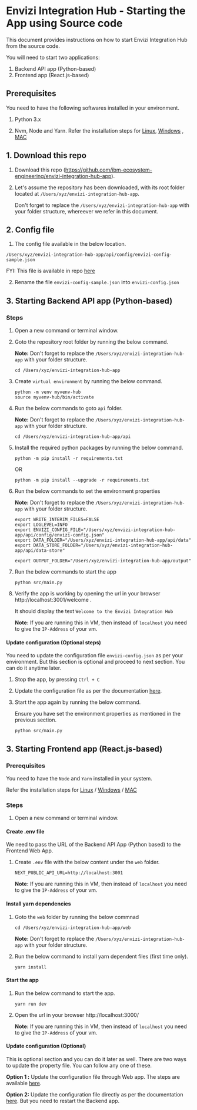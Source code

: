 # Envizi Integration Hub - Starting the App using Source code

This document provides instructions on how to start Envizi Integration Hub from the source code.

You will  need to start two applications:
1. Backend API app (Python-based)
2. Frontend app (React.js-based)

## Prerequisites

You need to have the following softwares installed in your environment.

1. Python 3.x

2. Nvm, Node and Yarn. Refer the installation steps for [Linux](../../60-utils/01-prerequisite-installation-for-frontend-app-on-linux), [Windows](../../60-utils/02-prerequisite-installation-for-frontend-app-on-windows) , [MAC](../../60-utils/03-prerequisite-installation-for-frontend-app-on-mac) 


## 1. Download this repo

1. Download this repo (https://github.com/ibm-ecosystem-engineering/envizi-integration-hub-app). 

2. Let's assume the repository has been downloaded, with its root folder located at `/Users/xyz/envizi-integration-hub-app`.

    Don't forget to replace the `/Users/xyz/envizi-integration-hub-app` with your folder structure, whereever we refer in this document.

## 2. Config file

1. The config file available in the below location.

  ```
  /Users/xyz/envizi-integration-hub-app/api/config/envizi-config-sample.json
  ```
  
  FYI: This file is available in repo [here](../../../../api/config/envizi-config-sample.json)

2. Rename the file `envizi-config-sample.json` into `envizi-config.json`

## 3. Starting Backend API app (Python-based)

### Steps

1. Open a new command or terminal window.

2. Goto the repository root folder by running the below command.

    **Note:** Don't forget to replace the `/Users/xyz/envizi-integration-hub-app` with your folder structure.

    ```
    cd /Users/xyz/envizi-integration-hub-app
    ```
3. Create `virtual environment` by running the below command.

    ```
    python -m venv myvenv-hub
    source myvenv-hub/bin/activate
    ```


4. Run the below commands to goto `api` folder.

    **Note:** Don't forget to replace the `/Users/xyz/envizi-integration-hub-app` with your folder structure.

    ```
    cd /Users/xyz/envizi-integration-hub-app/api
    ```


5. Install the required python packages by running the below command.
    ```
    python -m pip install -r requirements.txt
    ```

    OR

    ```
    python -m pip install --upgrade -r requirements.txt
    ```

6. Run the below commands to set the environment properties

    **Note:** Don't forget to replace the `/Users/xyz/envizi-integration-hub-app` with your folder structure.

    ```
    export WRITE_INTERIM_FILES=FALSE
    export LOGLEVEL=INFO
    export ENVIZI_CONFIG_FILE="/Users/xyz/envizi-integration-hub-app/api/config/envizi-config.json"
    export DATA_FOLDER="/Users/xyz/envizi-integration-hub-app/api/data"
    export DATA_STORE_FOLDER="/Users/xyz/envizi-integration-hub-app/api/data-store"

    export OUTPUT_FOLDER="/Users/xyz/envizi-integration-hub-app/output"
    ```

7. Run the below commands to start the app

    ```
    python src/main.py
    ```

8. Verify the app is working by opening the url in your browser http://localhost:3001/welcome .

    It should display the text `Welcome to the Envizi Integration Hub`

    **Note:** If you are running this in VM, then instead of `localhost` you need to give the `IP-Address` of your vm.


#### Update configuration (Optional steps)

You need to update the configuration file `envizi-config.json` as per your environment. But this section is optional and proceed to next section. You can do it anytime later.

1. Stop the app, by pressing `Ctrl + C`

2. Update the configuration file as per the documentation [here](../..//50-developer/02-prepare-configuration-file). 

3. Start the app again by running the below command. 

    Ensure you have set the environment properties as mentioned in the previous section.

    ```
    python src/main.py
    ```

## 3. Starting Frontend app (React.js-based)

### Prerequisites

You need to have the `Node` and `Yarn` installed in your system.

Refer the installation steps for [Linux](../../60-utils/01-prerequisite-installation-for-frontend-app-on-linux) / [Windows](../../60-utils/02-prerequisite-installation-for-frontend-app-on-windows) / [MAC](../../60-utils/03-prerequisite-installation-for-frontend-app-on-mac) 

### Steps 

1. Open a new command or terminal window.

#### Create .env file

We need to pass the URL of the Backend API App (Python based) to the Frontend Web App. 

1. Create `.env` file with the below content under the `web` folder.

    ```
    NEXT_PUBLIC_API_URL=http://localhost:3001
    ```
    **Note:** If you are running this in VM, then instead of `localhost` you need to give the `IP-Address` of your vm.

#### Install yarn dependencies

1. Goto the `web` folder by running the below commnad

    ```
    cd /Users/xyz/envizi-integration-hub-app/web
    ```
    **Note:** Don't forget to replace the `/Users/xyz/envizi-integration-hub-app` with your folder structure.


2. Run the below command to install yarn dependent files (first time only).

    ```
    yarn install
    ```

#### Start the app

1. Run the below command to start the app.

    ```
    yarn run dev
    ```

2. Open the url in your browser http://localhost:3000/

    **Note:** If you are running this in VM, then instead of `localhost` you need to give the `IP-Address` of your vm.


#### Update configuration (Optional)

This is optional section and you can do it later as well. There are two ways to update the property file. You can follow any one of these.

**Option 1 :**  Update the configuration file through Web app. The steps are available [here](../..//50-developer/04-update-config-settings-in-app). 

**Option 2:** Update the configuration file directly as per the documentation [here](../..//50-developer/02-prepare-configuration-file). But you need to restart the Backend app.